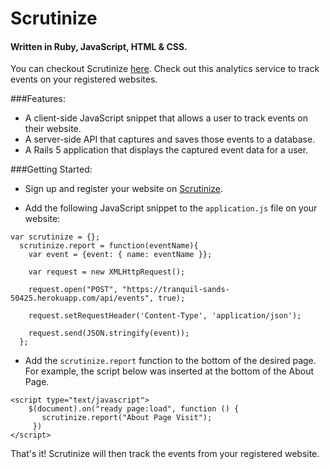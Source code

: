 # Scrutinize
#### Written in Ruby, JavaScript, HTML & CSS.

You can checkout Scrutinize [here](https://tranquil-sands-50425.herokuapp.com/). Check out this analytics service to track events on your registered websites.

###Features:

* A client-side JavaScript snippet that allows a user to track events on their website.
* A server-side API that captures and saves those events to a database.
* A Rails 5 application that displays the captured event data for a user.

###Getting Started:

* Sign up and register your website on [Scrutinize](https://tranquil-sands-50425.herokuapp.com/).

* Add the following JavaScript snippet to the `application.js` file on your website:

```
var scrutinize = {};
  scrutinize.report = function(eventName){
    var event = {event: { name: eventName }};

    var request = new XMLHttpRequest();

    request.open("POST", "https://tranquil-sands-50425.herokuapp.com/api/events", true);

    request.setRequestHeader('Content-Type', 'application/json');

    request.send(JSON.stringify(event));
  };
```
* Add the `scrutinize.report` function to the bottom of the desired page. For example, the script below was inserted at the bottom of the About Page.

```
<script type="text/javascript">
    $(document).on("ready page:load", function () {
       scrutinize.report("About Page Visit");
     })
</script>
```
That's it! Scrutinize will then track the events from your registered website.
